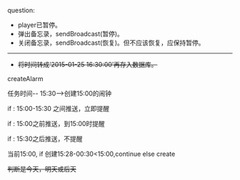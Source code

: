question:

* player已暂停。
* 弹出备忘录，sendBroadcast(暂停)。
* 关闭备忘录，sendBroadcast(恢复)。但不应该恢复，应保持暂停。

---

* ~~将时间转成‘2015-01-25 16:30:00’再存入数据库。~~


createAlarm

任务时间-- 15:30-->创建15:00的闹钟

if : 15:00-15:30 之间推送，立即提醒

if : 15:00之前推送，到15:00时提醒

if : 15:30之后推送，不提醒

当前15:00,
if 创建15:28-00:30<15:00,continue
else create

~~判断是今天，明天或后天~~
